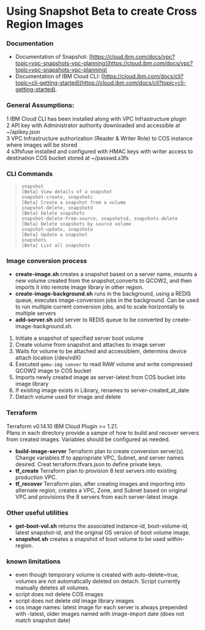# Using Snapshot Beta to create Cross Region Images

### Documentation
- Documentation of Snapshot:  [https://cloud.ibm.com/docs/vpc?topic=vpc-snapshots-vpc-planning](https://cloud.ibm.com/docs/vpc?topic=vpc-snapshots-vpc-planning)  
- Documentation of IBM Cloud CLI: [https://cloud.ibm.com/docs/cli?topic=cli-getting-started](https://cloud.ibm.com/docs/cli?topic=cli-getting-started).   


### General Assumptions:
1 IBM Cloud CLI has been installed along with VPC Infrastructure plugin  
2 API key with Administrator authority downloaded and accessible at ~/apikey.json  
3 VPC Infrastructure authorization (Reader & Writer Role) to COS instance where images will be stored  
4 s3fsfuse installed and configured with HMAC keys with writer access to destination COS bucket stored at ~/passwd.s3fs   

### CLI Commands
>     snapshot                                                    [Beta] View details of a snapshot  
>     snapshot-create, snapshotc                                  [Beta] Create a snapshot from a volume  
>     snapshot-delete, snapshotd                                  [Beta] Delete snapshots  
>     snapshot-delete-from-source, snapshotsd, snapshots-delete   [Beta] Delete snapshots by source volume  
>     snapshot-update, snapshotu                                  [Beta] Update a snapshot  
>     snapshots                                                   [Beta] List all snapshots  

### Image conversion process
- **create-image.sh <server>** creates a snapshot based on a server name, mounts a new volume created from the snapshot,converts to QCOW2, and then imports it into remote image library in other region.  
- **create-image-background.sh** runs in the background, using a REDIS queue, executes image-conversion jobs in the background.  Can be used to run multiple current conversion jobs, and to scale horizontally to multiple servers
- **add-server.sh <server>** add server to REDIS queue to be converted by create-image-background.sh.

1. Initiate a snapshot of specified server boot volume
2. Create volume from snapshot and attaches to image server
3. Waits for volume to be attached and accessiblem, determins device attach location (/dev/vdX)
4. Executed `qemu-img conver` to read RAW volume and write compressed QCOW2 image to COS bucket
5. Imports newly created image as server-latest from COS bucket into image library 
6. If existing image exists in Library, renames to server-created_at_date
7. Detach volume used for image and delete

### Terraform
Terraform v0.14.10 IBM Cloud Plugin >= 1.21.   
Plans in each directory provide a sampe of how to build and recover servers from created images.  Variables should be configured as needed.
- **build-image-server** Terraform plan to create conversion server(s). Change variables.tf to appropriate VPC, Subnet, and server names desired.   Creat terraform.tfvars.json to define private keys.
- **tf_create**  Terraform plan to provision 8 test servers into existing production VPC.  
- **tf_recover**  Terraform plan, after creating images and importing into alternate region, creates a VPC, Zone, and Subnet based on original VPC and provisions the 8 servers from each server-latest image.

### Other useful utilities
- **get-boot-vol.sh** returns the associated instance-id, boot-volume-id, latest snapshot-id, and the original OS version of boot volume image.  
- **snapshot.sh** creates a snapshot of boot volume to be used within-region.  


### known limitations
- even though temporary volume is created with auto-delete=true, volumes are not automatically deleted on detach.  Script currently manually deletes all volumes.
- script does not delete COS images
- script does not delete old image library images
- cos image names:  latest image for each server is always prepended with -latest, older images named with image-import date (does not match snapshot date)
